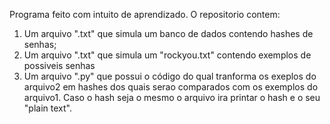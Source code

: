 Programa feito com intuito de aprendizado. 
O repositorio contem:
1. Um arquivo ".txt" que simula um banco de dados contendo hashes de senhas;  
2. Um arquivo ".txt" que simula um "rockyou.txt" contendo exemplos de possiveis senhas
3. Um arquivo ".py" que possui o código do qual tranforma os exeplos do arquivo2 em hashes dos quais serao comparados com os exemplos do arquivo1. Caso o hash seja o mesmo o arquivo ira printar o hash e o seu "plain text".
